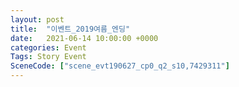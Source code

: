 ```yaml
---
layout: post
title:  "이벤트_2019여름_엔딩"
date:   2021-06-14 10:00:00 +0000
categories: Event
Tags: Story Event
SceneCode: ["scene_evt190627_cp0_q2_s10,7429311"]
---
```

